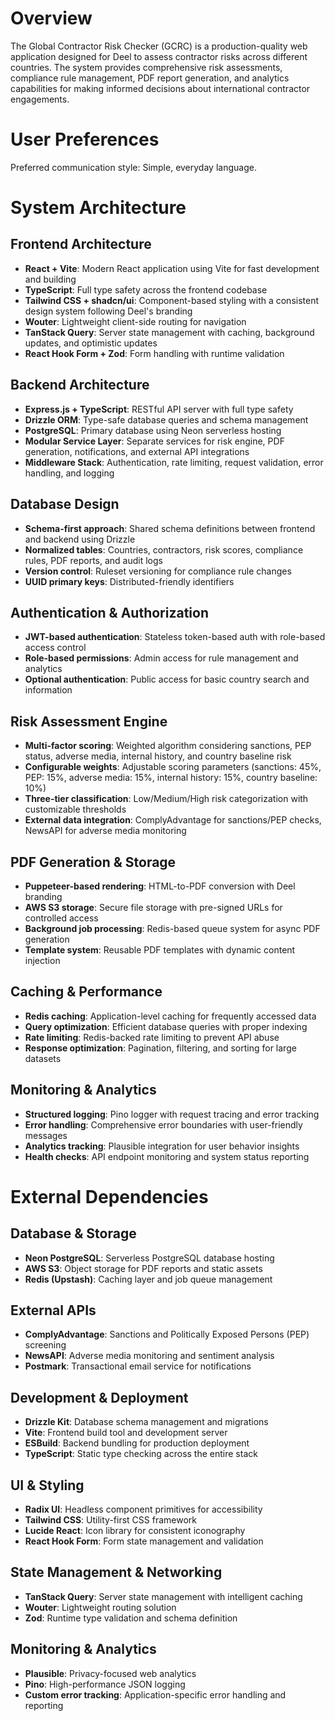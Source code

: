 # Overview

The Global Contractor Risk Checker (GCRC) is a production-quality web application designed for Deel to assess contractor risks across different countries. The system provides comprehensive risk assessments, compliance rule management, PDF report generation, and analytics capabilities for making informed decisions about international contractor engagements.

# User Preferences

Preferred communication style: Simple, everyday language.

# System Architecture

## Frontend Architecture
- **React + Vite**: Modern React application using Vite for fast development and building
- **TypeScript**: Full type safety across the frontend codebase
- **Tailwind CSS + shadcn/ui**: Component-based styling with a consistent design system following Deel's branding
- **Wouter**: Lightweight client-side routing for navigation
- **TanStack Query**: Server state management with caching, background updates, and optimistic updates
- **React Hook Form + Zod**: Form handling with runtime validation

## Backend Architecture
- **Express.js + TypeScript**: RESTful API server with full type safety
- **Drizzle ORM**: Type-safe database queries and schema management
- **PostgreSQL**: Primary database using Neon serverless hosting
- **Modular Service Layer**: Separate services for risk engine, PDF generation, notifications, and external API integrations
- **Middleware Stack**: Authentication, rate limiting, request validation, error handling, and logging

## Database Design
- **Schema-first approach**: Shared schema definitions between frontend and backend using Drizzle
- **Normalized tables**: Countries, contractors, risk scores, compliance rules, PDF reports, and audit logs
- **Version control**: Ruleset versioning for compliance rule changes
- **UUID primary keys**: Distributed-friendly identifiers

## Authentication & Authorization
- **JWT-based authentication**: Stateless token-based auth with role-based access control
- **Role-based permissions**: Admin access for rule management and analytics
- **Optional authentication**: Public access for basic country search and information

## Risk Assessment Engine
- **Multi-factor scoring**: Weighted algorithm considering sanctions, PEP status, adverse media, internal history, and country baseline risk
- **Configurable weights**: Adjustable scoring parameters (sanctions: 45%, PEP: 15%, adverse media: 15%, internal history: 15%, country baseline: 10%)
- **Three-tier classification**: Low/Medium/High risk categorization with customizable thresholds
- **External data integration**: ComplyAdvantage for sanctions/PEP checks, NewsAPI for adverse media monitoring

## PDF Generation & Storage
- **Puppeteer-based rendering**: HTML-to-PDF conversion with Deel branding
- **AWS S3 storage**: Secure file storage with pre-signed URLs for controlled access
- **Background job processing**: Redis-based queue system for async PDF generation
- **Template system**: Reusable PDF templates with dynamic content injection

## Caching & Performance
- **Redis caching**: Application-level caching for frequently accessed data
- **Query optimization**: Efficient database queries with proper indexing
- **Rate limiting**: Redis-backed rate limiting to prevent API abuse
- **Response optimization**: Pagination, filtering, and sorting for large datasets

## Monitoring & Analytics
- **Structured logging**: Pino logger with request tracing and error tracking
- **Error handling**: Comprehensive error boundaries with user-friendly messages
- **Analytics tracking**: Plausible integration for user behavior insights
- **Health checks**: API endpoint monitoring and system status reporting

# External Dependencies

## Database & Storage
- **Neon PostgreSQL**: Serverless PostgreSQL database hosting
- **AWS S3**: Object storage for PDF reports and static assets
- **Redis (Upstash)**: Caching layer and job queue management

## External APIs
- **ComplyAdvantage**: Sanctions and Politically Exposed Persons (PEP) screening
- **NewsAPI**: Adverse media monitoring and sentiment analysis
- **Postmark**: Transactional email service for notifications

## Development & Deployment
- **Drizzle Kit**: Database schema management and migrations
- **Vite**: Frontend build tool and development server
- **ESBuild**: Backend bundling for production deployment
- **TypeScript**: Static type checking across the entire stack

## UI & Styling
- **Radix UI**: Headless component primitives for accessibility
- **Tailwind CSS**: Utility-first CSS framework
- **Lucide React**: Icon library for consistent iconography
- **React Hook Form**: Form state management and validation

## State Management & Networking
- **TanStack Query**: Server state management with intelligent caching
- **Wouter**: Lightweight routing solution
- **Zod**: Runtime type validation and schema definition

## Monitoring & Analytics
- **Plausible**: Privacy-focused web analytics
- **Pino**: High-performance JSON logging
- **Custom error tracking**: Application-specific error handling and reporting